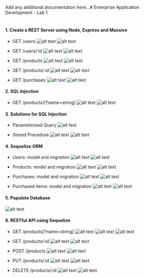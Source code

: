 Add any additional documentation here...# Enterprise Application Development - Lab 1

#

#

#### 1. Create a REST Server using Node, Express and Massive

- GET /users
  ![alt text](screenshots/c1.png)
  ![alt text](screenshots/p1.png)

- GET /users/:id
  ![alt text](screenshots/c2.png)
  ![alt text](screenshots/p2.png)

- GET /products
  ![alt text](screenshots/c3.png)
  ![alt text](screenshots/p3.png)

- GET /products/:id
  ![alt text](screenshots/c4.png)
  ![alt text](screenshots/p4.png)

- GET /purchases
  ![alt text](screenshots/c5.png)
  ![alt text](screenshots/p5.png)

#### 2. SQL Injection

- GET /products/[?name=string]
  ![alt text](screenshots/c6.png)
  ![alt text](screenshots/p6.png)

#### 3. Solutions for SQL Injection

- Parameterised Query
  ![alt text](screenshots/c7.png)

- Stored Procedure
  ![alt text](screenshots/c8.png)
  ![alt text](screenshots/c8.1.png)

#### 4. Sequelize ORM

- Users: model and migration
  ![alt text](screenshots/c9.png)
  ![alt text](screenshots/c9.1.png)

- Products: model and migration
  ![alt text](screenshots/c10.png)
  ![alt text](screenshots/c10.1.png)

- Purchases: model and migration
  ![alt text](screenshots/c11.png)
  ![alt text](screenshots/c11.1.png)

- Purchased items: model and migration
  ![alt text](screenshots/c12.png)
  ![alt text](screenshots/c12.1.png)

#### 5. Populate Database

![alt text](screenshots/c13.png)

#### 6. RESTful API using Sequelize

- GET /products[?name=string]
  ![alt text](screenshots/c14.png)
  ![alt text](screenshots/p14.png)
  ![alt text](screenshots/p14.1.png)

- GET /products/:id
  ![alt text](screenshots/c15.png)
  ![alt text](screenshots/p15.png)

- POST /products
  ![alt text](screenshots/c16.png)
  ![alt text](screenshots/p16.png)

- PUT /products/:id
  ![alt text](screenshots/c17.png)
  ![alt text](screenshots/p17.png)

- DELETE /products/:id
  ![alt text](screenshots/c18.png)
  ![alt text](screenshots/p18.png)
